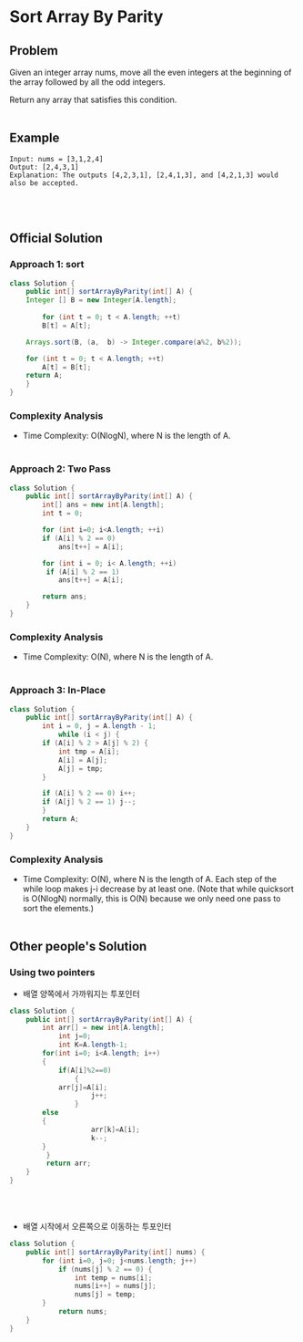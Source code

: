 # Sort Array By Parity

## Problem
Given an integer array nums, move all the even integers at the beginning of the array followed by all the odd integers.

Return any array that satisfies this condition.
<br><br>

## Example
```
Input: nums = [3,1,2,4]
Output: [2,4,3,1]
Explanation: The outputs [4,2,3,1], [2,4,1,3], and [4,2,1,3] would also be accepted.
```
<br><br>
## Official Solution
### Approach 1: sort
```java
class Solution {
    public int[] sortArrayByParity(int[] A) {
	Integer [] B = new Integer[A.length];
			
        for (int t = 0; t < A.length; ++t)
		B[t] = A[t];

	Arrays.sort(B, (a,  b) -> Integer.compare(a%2, b%2));

	for (int t = 0; t < A.length; ++t)
		A[t] = B[t];
	return A;
    }
}
```

### Complexity Analysis

- Time Complexity: O(NlogN), where N is the length of A.
<br><br>
### Approach 2: Two Pass

```java
class Solution {
	public int[] sortArrayByParity(int[] A) {
	    int[] ans = new int[A.length];
	    int t = 0;

	    for (int i=0; i<A.length; ++i)
		if (A[i] % 2 == 0)
			ans[t++] = A[i];

	    for (int i = 0; i< A.length; ++i)
		 if (A[i] % 2 == 1)
			ans[t++] = A[i];

	    return ans;
	}
}
```
### Complexity Analysis

- Time Complexity: O(N), where N is the length of A.
<br><br>
### Approach 3: In-Place

```java
class Solution {
	public int[] sortArrayByParity(int[] A) {
	    int i = 0, j = A.length - 1;
            while (i < j) {
		if (A[i] % 2 > A[j] % 2) {
			int tmp = A[i];
			A[i] = A[j];
			A[j] = tmp;
		}

		if (A[i] % 2 == 0) i++;
		if (A[j] % 2 == 1) j--;
	    }
	    return A;
	}
}
```
### Complexity Analysis

- Time Complexity: O(N), where N is the length of A. Each step of the while loop makes j-i decrease by at least one. (Note that while quicksort is O(NlogN) normally, this is O(N) because we only need one pass to sort the elements.)
<br><br>

## Other people's Solution
### Using two pointers
* 배열 양쪽에서 가까워지는 투포인터
```java
class Solution {
	public int[] sortArrayByParity(int[] A) {
	    int arr[] = new int[A.length];
            int j=0;
            int K=A.length-1;
	    for(int i=0; i<A.length; i++) 
	    {
	    	if(A[i]%2==0)
            	{
			arr[j]=A[i];
                	j++;
            	}
		else
		{
                	arr[k]=A[i];
                	k--;
		}
	     }
	     return arr;
	}
}
```
<br><br>
- 배열 시작에서 오른쪽으로 이동하는 투포인터
```java
class Solution {
	public int[] sortArrayByParity(int[] nums) {
	    for (int i=0, j=0; j<nums.length; j++) 
            if (nums[j] % 2 == 0) {
                int temp = nums[i];
                nums[i++] = nums[j];
                nums[j] = temp;
	    }
            return nums;
	}
}
```
